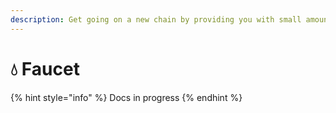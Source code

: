 ```yaml
---
description: Get going on a new chain by providing you with small amounts to pay Gas.
---
```


# 💧 Faucet

{% hint style="info" %}
Docs in progress
{% endhint %}
